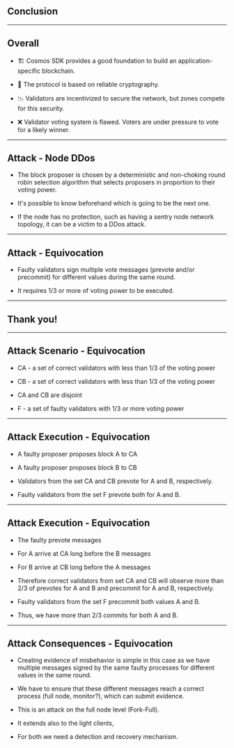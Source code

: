<!-- .slide: data-background-color="#8D3AED" -->

## Conclusion

---

## Overall

- 🏗 Cosmos SDK provides a good foundation to build an application-specific blockchain.

- 🔑 The protocol is based on reliable cryptography.

- 📉 Validators are incentivized to secure the network, but zones compete for this security.

- ❌ Validator voting system is flawed. Voters are under pressure to vote for a likely winner.

---

## Attack - Node DDos

- The block proposer is chosen by a deterministic and non-choking round robin selection algorithm that selects proposers in proportion to their voting power.

- It's possible to know beforehand which is going to be the next one.

- If the node has no protection, such as having a sentry node network topology, it can be a victim to a DDos attack.

---

## Attack - Equivocation

- Faulty validators sign multiple vote messages (prevote and/or precommit) for different values during the same round.

- It requires 1/3 or more of voting power to be executed.

---

<!-- .slide: data-background-color="#8D3AED" -->

## Thank you!

---

## Attack Scenario - Equivocation

- CA - a set of correct validators with less than 1/3 of the voting power

- CB - a set of correct validators with less than 1/3 of the voting power

- CA and CB are disjoint

- F - a set of faulty validators with 1/3 or more voting power

---

## Attack Execution - Equivocation

- A faulty proposer proposes block A to CA

- A faulty proposer proposes block B to CB

- Validators from the set CA and CB prevote for A and B, respectively.

- Faulty validators from the set F prevote both for A and B.

---

## Attack Execution - Equivocation

- The faulty prevote messages

- For A arrive at CA long before the B messages

- For B arrive at CB long before the A messages

- Therefore correct validators from set CA and CB will observe more than 2/3 of prevotes for A and B and precommit for A and B, respectively.

- Faulty validators from the set F precommit both values A and B.

- Thus, we have more than 2/3 commits for both A and B.

---

## Attack Consequences - Equivocation

- Creating evidence of misbehavior is simple in this case as we have multiple messages signed by the same faulty processes for different values in the same round.

- We have to ensure that these different messages reach a correct process (full node, monitor?), which can submit evidence.

- This is an attack on the full node level (Fork-Full).

- It extends also to the light clients,

- For both we need a detection and recovery mechanism.
